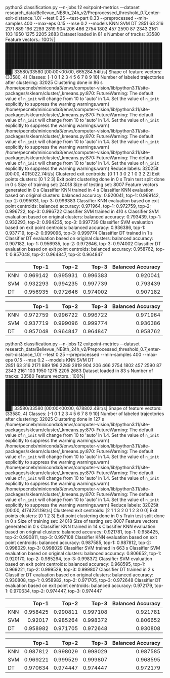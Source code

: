 python3 classification.py --n-jobs 12 exitpoint-metrics --dataset research_data/Bellevue_NE8th_24h_v2/Preprocessed_threshold_0.7_enter-exit-distance_1.0/ --test 0.25 --test-part 0.33 --preprocessed --min-samples 400 --max-eps 0.15 --mse 0.2 --models KNN SVM DT
2851
63
316
2171
889
196
2289
2819
904
206
466
2754
1802
457
2590
87
2343
2161
103
1950
1275
2205
2683
Dataset loaded in 81 s
Number of tracks: 33580
Feature vectors.: 100%|████████████████████████████████████████████████████████████████████████████████████████████████████████████████████████████████████████████████████████████████████████████████████████████████████████████████████████████████████████████████████████████| 33580/33580 [00:00<00:00, 665284.54it/s]
Shape of feature vectors: (33580, 4)
Classes: [-1  0  1  2  3  4  5  6  7  8  9 10]
Number of labeled trajectories after clustering: 32025
Clustering done in 86 s
/home/pecneb/miniconda3/envs/computer-vision/lib/python3.11/site-packages/sklearn/cluster/_kmeans.py:870: FutureWarning: The default value of `n_init` will change from 10 to 'auto' in 1.4. Set the value of `n_init` explicitly to suppress the warning
  warnings.warn(
/home/pecneb/miniconda3/envs/computer-vision/lib/python3.11/site-packages/sklearn/cluster/_kmeans.py:870: FutureWarning: The default value of `n_init` will change from 10 to 'auto' in 1.4. Set the value of `n_init` explicitly to suppress the warning
  warnings.warn(
/home/pecneb/miniconda3/envs/computer-vision/lib/python3.11/site-packages/sklearn/cluster/_kmeans.py:870: FutureWarning: The default value of `n_init` will change from 10 to 'auto' in 1.4. Set the value of `n_init` explicitly to suppress the warning
  warnings.warn(
/home/pecneb/miniconda3/envs/computer-vision/lib/python3.11/site-packages/sklearn/cluster/_kmeans.py:870: FutureWarning: The default value of `n_init` will change from 10 to 'auto' in 1.4. Set the value of `n_init` explicitly to suppress the warning
  warnings.warn(
Reduce labels: 32025it [00:00, 4015022.74it/s]
Clustered exit centroids: [0 1 1 3 0 2 1 0 3 2 2]
Exit points clusters: [0 1 2 3]
Exit point clustering done in 0 s
Train test split done in 0 s
Size of training set: 24018
Size of testing set: 8007
Feature vectors generated in 0 s
Classifier KNN trained in 4 s
Classifier KNN evaluation based on original clusters: balanced accuracy: 0.920041, top-1: 0.969142, top-2: 0.995931, top-3: 0.996383
Classifier KNN evaluation based on exit point centroids: balanced accuracy: 0.971964, top-1: 0.972759, top-2: 0.996722, top-3: 0.996722
Classifier SVM trained in 410 s
Classifier SVM evaluation based on original clusters: balanced accuracy: 0.793439, top-1: 0.932293, top-2: 0.994235, top-3: 0.997739
Classifier SVM evaluation based on exit point centroids: balanced accuracy: 0.936386, top-1: 0.937719, top-2: 0.999096, top-3: 0.999774
Classifier DT trained in 1 s
Classifier DT evaluation based on original clusters: balanced accuracy: 0.907182, top-1: 0.956935, top-2: 0.972646, top-3: 0.974002
Classifier DT evaluation based on exit point centroids: balanced accuracy: 0.958762, top-1: 0.957048, top-2: 0.964847, top-3: 0.964847

|     |    Top-1 |    Top-2 |    Top-3 |   Balanced Accuracy |
|:----|---------:|---------:|---------:|--------------------:|
| KNN | 0.969142 | 0.995931 | 0.996383 |            0.920041 |
| SVM | 0.932293 | 0.994235 | 0.997739 |            0.793439 |
| DT  | 0.956935 | 0.972646 | 0.974002 |            0.907182 |

|     |    Top-1 |    Top-2 |    Top-3 |   Balanced Accuracy |
|:----|---------:|---------:|---------:|--------------------:|
| KNN | 0.972759 | 0.996722 | 0.996722 |            0.971964 |
| SVM | 0.937719 | 0.999096 | 0.999774 |            0.936386 |
| DT  | 0.957048 | 0.964847 | 0.964847 |            0.958762 |

python3 classification.py --n-jobs 12 exitpoint-metrics --dataset research_data/Bellevue_NE8th_24h_v2/Preprocessed_threshold_0.7_enter-exit-distance_1.0/ --test 0.25 --preprocessed --min-samples 400 --max-eps 0.15 --mse 0.2 --models KNN SVM DT                                                                                                                                                                                                                                                                                
2851
63
316
2171
889
196
2289
2819
904
206
466
2754
1802
457
2590
87
2343
2161
103
1950
1275
2205
2683
Dataset loaded in 83 s
Number of tracks: 33580
Feature vectors.: 100%|████████████████████████████████████████████████████████████████████████████████████████████████████████████████████████████████████████████████████████████████████████████████████████████████████████████████████████████████████████████████████████████| 33580/33580 [00:00<00:00, 678802.49it/s]
Shape of feature vectors: (33580, 4)
Classes: [-1  0  1  2  3  4  5  6  7  8  9 10]
Number of labeled trajectories after clustering: 32025
Clustering done in 127 s
/home/pecneb/miniconda3/envs/computer-vision/lib/python3.11/site-packages/sklearn/cluster/_kmeans.py:870: FutureWarning: The default value of `n_init` will change from 10 to 'auto' in 1.4. Set the value of `n_init` explicitly to suppress the warning
  warnings.warn(
/home/pecneb/miniconda3/envs/computer-vision/lib/python3.11/site-packages/sklearn/cluster/_kmeans.py:870: FutureWarning: The default value of `n_init` will change from 10 to 'auto' in 1.4. Set the value of `n_init` explicitly to suppress the warning
  warnings.warn(
/home/pecneb/miniconda3/envs/computer-vision/lib/python3.11/site-packages/sklearn/cluster/_kmeans.py:870: FutureWarning: The default value of `n_init` will change from 10 to 'auto' in 1.4. Set the value of `n_init` explicitly to suppress the warning
  warnings.warn(
/home/pecneb/miniconda3/envs/computer-vision/lib/python3.11/site-packages/sklearn/cluster/_kmeans.py:870: FutureWarning: The default value of `n_init` will change from 10 to 'auto' in 1.4. Set the value of `n_init` explicitly to suppress the warning
  warnings.warn(
Reduce labels: 32025it [00:00, 4174231.19it/s]
Clustered exit centroids: [2 1 1 3 2 0 1 2 3 0 0]
Exit points clusters: [0 1 2 3]
Exit point clustering done in 0 s
Train test split done in 0 s
Size of training set: 24018
Size of testing set: 8007
Feature vectors generated in 0 s
Classifier KNN trained in 14 s
Classifier KNN evaluation based on original clusters: balanced accuracy: 0.921781, top-1: 0.958425, top-2: 0.990811, top-3: 0.997108
Classifier KNN evaluation based on exit point centroids: balanced accuracy: 0.987585, top-1: 0.987812, top-2: 0.998029, top-3: 0.998029
Classifier SVM trained in 663 s
Classifier SVM evaluation based on original clusters: balanced accuracy: 0.806652, top-1: 0.920170, top-2: 0.985264, top-3: 0.998372
Classifier SVM evaluation based on exit point centroids: balanced accuracy: 0.968595, top-1: 0.969221, top-2: 0.999529, top-3: 0.999807
Classifier DT trained in 2 s
Classifier DT evaluation based on original clusters: balanced accuracy: 0.930808, top-1: 0.958982, top-2: 0.971705, top-3: 0.972648
Classifier DT evaluation based on exit point centroids: balanced accuracy: 0.972179, top-1: 0.970634, top-2: 0.974447, top-3: 0.974447

|     |    Top-1 |    Top-2 |    Top-3 |   Balanced Accuracy |
|:----|---------:|---------:|---------:|--------------------:|
| KNN | 0.958425 | 0.990811 | 0.997108 |            0.921781 |
| SVM | 0.92017  | 0.985264 | 0.998372 |            0.806652 |
| DT  | 0.958982 | 0.971705 | 0.972648 |            0.930808 |

|     |    Top-1 |    Top-2 |    Top-3 |   Balanced Accuracy |
|:----|---------:|---------:|---------:|--------------------:|
| KNN | 0.987812 | 0.998029 | 0.998029 |            0.987585 |
| SVM | 0.969221 | 0.999529 | 0.999807 |            0.968595 |
| DT  | 0.970634 | 0.974447 | 0.974447 |            0.972179 |
